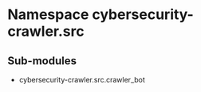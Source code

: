 Namespace cybersecurity-crawler.src
===================================

Sub-modules
-----------
* cybersecurity-crawler.src.crawler_bot